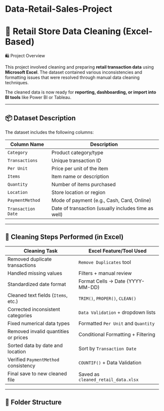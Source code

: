# Data-Retail-Sales-Project

# 🧹 Retail Store Data Cleaning (Excel-Based)

<p
Before Cleaning The Retail Data= https://github.com/ayush-data-17/Data-Retail-Sales-Project/blob/main/Before_Cleaning_Retail_Data.csv
After Cleaning The Retail Data= https://github.com/ayush-data-17/Data-Retail-Sales-Project/blob/main/After_cleaning%20_retail_data.xlsx
Screenshot of Before Cleaning The Retail Data= https://github.com/ayush-data-17/Data-Retail-Sales-Project/blob/main/BEFORE%20CLEANING%20RETAIL%20STORE%20DATA.png
Screenshot of After Cleaning The Retail Data= https://github.com/ayush-data-17/Data-Retail-Sales-Project/blob/main/AFTER_CLEANING_SCREENSHOT%20.png

## 🛍️ Project Overview

This project involved cleaning and preparing **retail transaction data** using **Microsoft Excel**. The dataset contained various inconsistencies and formatting issues that were resolved through manual data cleaning techniques.

The cleaned data is now ready for **reporting, dashboarding, or import into BI tools** like Power BI or Tableau.

---

## 📦 Dataset Description

The dataset includes the following columns:

| Column Name       | Description                                          |
|-------------------|------------------------------------------------------|
| `Category`        | Product category/type                                |
| `Transactions`    | Unique transaction ID                                |
| `Per Unit`        | Price per unit of the item                           |
| `Items`           | Item name or description                             |
| `Quantity`        | Number of items purchased                            |
| `Location`        | Store location or region                             |
| `PaymentMethod`   | Mode of payment (e.g., Cash, Card, Online)           |
| `Transaction Date`| Date of transaction (usually includes time as well)  |

---

## 🧼 Cleaning Steps Performed (in Excel)

| Cleaning Task                        | Excel Feature/Tool Used               |
|--------------------------------------|---------------------------------------|
| Removed duplicate transactions       | `Remove Duplicates` tool              |
| Handled missing values               | Filters + manual review               |
| Standardized date format             | Format Cells → Date (YYYY-MM-DD)      |
| Cleaned text fields (`Items`, etc.)  | `TRIM()`, `PROPER()`, `CLEAN()`       |
| Corrected inconsistent categories    | `Data Validation` + dropdown lists    |
| Fixed numerical data types           | Formatted `Per Unit` and `Quantity`   |
| Removed invalid quantities or prices | Conditional Formatting + Filtering    |
| Sorted data by date and location     | Sort by `Transaction Date`            |
| Verified `PaymentMethod` consistency | `COUNTIF()` + Data Validation         |
| Final save to new cleaned file       | Saved as `cleaned_retail_data.xlsx`   |

---

## 📁 Folder Structure

